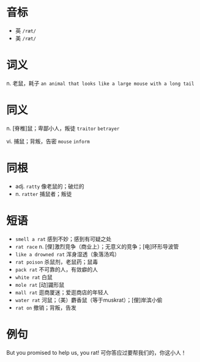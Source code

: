 # 音标

- 英 `/ræt/`
- 美 `/ræt/`

# 词义

n. 老鼠，耗子
`an animal that looks like a large mouse with a long tail`

# 同义

n. [脊椎]鼠；卑鄙小人，叛徒
`traitor` `betrayer`

vi. 捕鼠；背叛，告密
`mouse` `inform`

# 同根

- adj. `ratty` 像老鼠的；破烂的
- n. `ratter` 捕鼠者；叛徒

# 短语

- `smell a rat` 感到不妙；感到有可疑之处
- `rat race` n. [俚]激烈竞争（商业上）；无意义的竞争；[电]环形导波管
- `like a drowned rat` 浑身湿透（象落汤鸡）
- `rat poison` 杀鼠剂，老鼠药；鼠毒
- `pack rat` 不可靠的人，有敛癖的人
- `white rat` 白鼠
- `mole rat` [动]鼹形鼠
- `mall rat` 逛商厦迷；爱逛商店的年轻人
- `water rat` 河鼠；（美）麝香鼠（等于muskrat）；[俚]岸滨小偷
- `rat on` 撤销；背叛，告发

# 例句

But you promised to help us, you rat!
可你答应过要帮我们的，你这小人！


